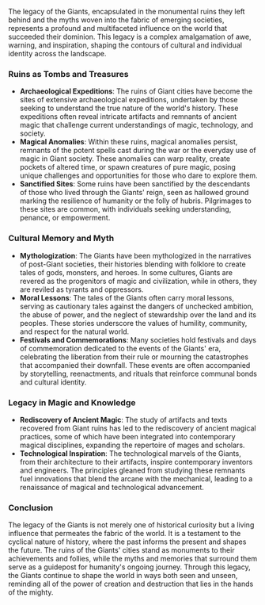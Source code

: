 The legacy of the Giants, encapsulated in the monumental ruins they left behind and the myths woven into the fabric of emerging societies, represents a profound and multifaceted influence on the world that succeeded their dominion. This legacy is a complex amalgamation of awe, warning, and inspiration, shaping the contours of cultural and individual identity across the landscape.

### Ruins as Tombs and Treasures

- **Archaeological Expeditions**: The ruins of Giant cities have become the sites of extensive archaeological expeditions, undertaken by those seeking to understand the true nature of the world's history. These expeditions often reveal intricate artifacts and remnants of ancient magic that challenge current understandings of magic, technology, and society.
- **Magical Anomalies**: Within these ruins, magical anomalies persist, remnants of the potent spells cast during the war or the everyday use of magic in Giant society. These anomalies can warp reality, create pockets of altered time, or spawn creatures of pure magic, posing unique challenges and opportunities for those who dare to explore them.
- **Sanctified Sites**: Some ruins have been sanctified by the descendants of those who lived through the Giants' reign, seen as hallowed ground marking the resilience of humanity or the folly of hubris. Pilgrimages to these sites are common, with individuals seeking understanding, penance, or empowerment.

### Cultural Memory and Myth

- **Mythologization**: The Giants have been mythologized in the narratives of post-Giant societies, their histories blending with folklore to create tales of gods, monsters, and heroes. In some cultures, Giants are revered as the progenitors of magic and civilization, while in others, they are reviled as tyrants and oppressors.
- **Moral Lessons**: The tales of the Giants often carry moral lessons, serving as cautionary tales against the dangers of unchecked ambition, the abuse of power, and the neglect of stewardship over the land and its peoples. These stories underscore the values of humility, community, and respect for the natural world.
- **Festivals and Commemorations**: Many societies hold festivals and days of commemoration dedicated to the events of the Giants' era, celebrating the liberation from their rule or mourning the catastrophes that accompanied their downfall. These events are often accompanied by storytelling, reenactments, and rituals that reinforce communal bonds and cultural identity.

### Legacy in Magic and Knowledge

- **Rediscovery of Ancient Magic**: The study of artifacts and texts recovered from Giant ruins has led to the rediscovery of ancient magical practices, some of which have been integrated into contemporary magical disciplines, expanding the repertoire of mages and scholars.
- **Technological Inspiration**: The technological marvels of the Giants, from their architecture to their artifacts, inspire contemporary inventors and engineers. The principles gleaned from studying these remnants fuel innovations that blend the arcane with the mechanical, leading to a renaissance of magical and technological advancement.

### Conclusion

The legacy of the Giants is not merely one of historical curiosity but a living influence that permeates the fabric of the world. It is a testament to the cyclical nature of history, where the past informs the present and shapes the future. The ruins of the Giants' cities stand as monuments to their achievements and follies, while the myths and memories that surround them serve as a guidepost for humanity's ongoing journey. Through this legacy, the Giants continue to shape the world in ways both seen and unseen, reminding all of the power of creation and destruction that lies in the hands of the mighty.
